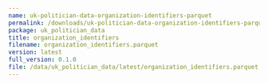 ```yaml
---
name: uk-politician-data-organization-identifiers-parquet
permalink: /downloads/uk-politician-data-organization-identifiers-parquet/latest
package: uk_politician_data
title: organization_identifiers
filename: organization_identifiers.parquet
version: latest
full_version: 0.1.0
file: /data/uk_politician_data/latest/organization_identifiers.parquet
---
```

